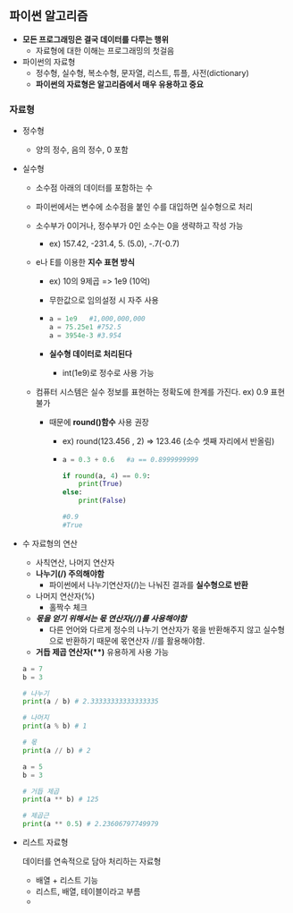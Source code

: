 ## 파이썬 알고리즘

- **모든 프로그래밍은 결국 데이터를 다루는 행위**
  - 자료형에 대한 이해는 프로그래밍의 첫걸음
- 파이썬의 자료형
  - 정수형, 실수형, 복소수형, 문자열, 리스트, 튜플, 사전(dictionary)
  - **파이썬의 자료형은 알고리즘에서 매우 유용하고 중요**

### 자료형

- 정수형

  - 양의 정수, 음의 정수, 0 포함

- 실수형

  - 소수점 아래의 데이터를 포함하는 수

  - 파이썬에서는 변수에 소수점을 붙인 수를 대입하면 실수형으로 처리

  - 소수부가 0이거나, 정수부가 0인 소수는 0을 생략하고 작성 가능

    - ex) 157.42, -231.4, 5. (5.0), -.7(-0.7)

  - e나 E를 이용한 **지수 표현 방식**

    - ex) 10의 9제곱 => 1e9 (10억)

    - 무한값으로 임의설정 시 자주 사용

    - ```python
      a = 1e9	#1,000,000,000
      a = 75.25e1 #752.5
      a = 3954e-3 #3.954
      ```

    - **실수형 데이터로 처리된다**

      - int(1e9)로 정수로 사용 가능

  - 컴퓨터 시스템은 실수 정보를 표현하는 정확도에 한계를 가진다. ex) 0.9 표현 불가

    - 때문에 **round()함수** 사용 권장

      - ex) round(123.456 , 2) => 123.46 (소수 셋째 자리에서 반올림)

      - ```python
        a = 0.3 + 0.6	#a == 0.8999999999
        
        if round(a, 4) == 0.9:	
            print(True)
        else:
            print(False)
        
        #0.9
        #True
        ```

- 수 자료형의 연산

  - 사칙연산, 나머지 연산자
  - **나누기(/) 주의해야함**
    - 파이썬에서 나누기연산자(/)는 나눠진 결과를 **실수형으로 반환**
  - 나머지 연산자(%)
    - 홀짝수 체크
  - ***몫을 얻기 위해서는 몫 연산자(//)를 사용해야함***
    - 다른 언어와 다르게 정수의 나누기 연산자가 몫을 반환해주지 않고 실수형으로 반환하기 때문에 몫연산자 //를 활용해야함.
  - **거듭 제곱 연산자(\*\*)** 유용하게 사용 가능

  ```python
  a = 7
  b = 3
  
  # 나누기
  print(a / b) # 2.33333333333333335
  
  # 나머지
  print(a % b) # 1
  
  # 몫
  print(a // b) # 2
  
  a = 5
  b = 3
  
  # 거듭 제곱
  print(a ** b) # 125
  
  # 제곱근
  print(a ** 0.5) # 2.23606797749979
  ```

- 리스트 자료형

  데이터를 연속적으로 담아 처리하는 자료형

  - 배열 + 리스트 기능
  - 리스트, 배열, 테이블이라고 부름
  - 
